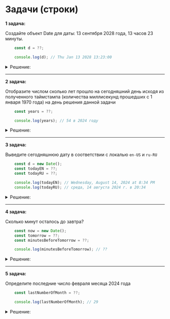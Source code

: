 # Задачи (строки)

**1 задача:**

Создайте объект Date для даты: 13 сентября 2028 года, 13 часов 23 минуты. 

```JavaScript
    const d = ??;

    console.log(d); // Thu Jan 13 2028 13:23:00
```

<details>
    <summary>Решение: </summary>

```
const d = new Date(2028, 0, 13, 13, 23);
```
</details>

<hr/>

**2 задача:**

Отобразите числом сколько лет прошло на сегодняшний день исходя из полученного таймстампа (количества миллисекунд прошедших с 1 января 1970 года) на день решения данной задачи

```JavaScript
    const years = ??;

    console.log(years); // 54 в 2024 году
```

<details>
    <summary>Решение: </summary>

```
const years = Math.floor(Date.now() / 1000 / 60 / 60 / 24 / 365);
```
</details>

<hr/>

**3 задача:**

Выведите сегодняшнюю дату в соответствии с локалью `en-US` и `ru-RU`

```JavaScript
    const d = new Date();
    const todayEN = ??;
    const todayRU = ??;

    console.log(todayEN); // Wednesday, August 14, 2024 at 8:34 PM
    console.log(todayRU); // среда, 14 августа 2024 г. в 20:34
```

<details>
    <summary>Решение: </summary>

```
const d = new Date();
const todayEN = d.toLocaleString("en-US", {
    year: "numeric",
    month: "long",
    weekday: "long",
    day: "numeric",
    hour: "numeric",
    minute: "numeric",
    timeZone: "Europe/Minsk",
  });
const todayRU = d.toLocaleString("ru-RU", {
    year: "numeric",
    month: "long",
    weekday: "long",
    day: "numeric",
    hour: "numeric",
    minute: "numeric",
    timeZone: "Europe/Minsk",
  });
```
</details>

<hr/>

**4 задача:**

Сколько минут осталось до завтра?

```JavaScript
    const now = new Date();
    const tomorrow = ??;
    const minutesBeforeTomorrow = ??;

    console.log(minutesBeforeTomorrow); // ??
```

<details>
    <summary>Решение: </summary>

```
const now = new Date();
const tomorrow = new Date(now.getFullYear(), now.getMonth(), now.getDate() + 1);

const diff = tomorrow - now;
const minutesBeforeTomorrow = Math.round(diff / 1000 / 60);
```
</details>

<hr/>

**5 задача:**

Определите последние число февраля месяца 2024 года

```JavaScript
    const lastNumberOfMonth = ??;

    console.log(lastNumberOfMonth); // 29
```

<details>
    <summary>Решение: </summary>

```
const lastNumberOfMonth = new Date(2024, 2, 0);
```
</details>